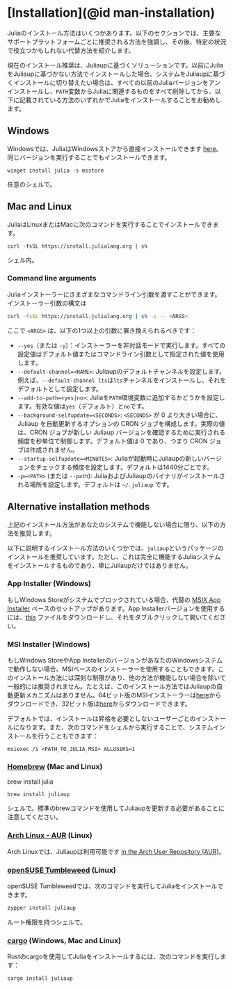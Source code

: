 # [Installation](@id man-installation)

Juliaのインストール方法はいくつかあります。以下のセクションでは、主要なサポートプラットフォームごとに推奨される方法を強調し、その後、特定の状況で役立つかもしれない代替方法を紹介します。

現在のインストール推奨は、Juliaupに基づくソリューションです。以前にJuliaをJuliaupに基づかない方法でインストールした場合、システムをJuliaupに基づくインストールに切り替えたい場合は、すべての以前のJuliaバージョンをアンインストールし、`PATH`変数からJuliaに関連するものをすべて削除してから、以下に記載されている方法のいずれかでJuliaをインストールすることをお勧めします。

## Windows

Windowsでは、JuliaはWindowsストアから直接インストールできます [here](https://www.microsoft.com/store/apps/9NJNWW8PVKMN)。同じバージョンを実行することでもインストールできます。

```
winget install julia -s msstore
```

任意のシェルで。

## Mac and Linux

JuliaはLinuxまたはMacに次のコマンドを実行することでインストールできます。

```
curl -fsSL https://install.julialang.org | sh
```

シェル内。

### Command line arguments

Juliaインストーラーにさまざまなコマンドライン引数を渡すことができます。インストーラー引数の構文は

```bash
curl -fsSL https://install.julialang.org | sh -s -- <ARGS>
```

ここで `<ARGS>` は、以下の1つ以上の引数に置き換えられるべきです：

  * `--yes`（または `-y`）：インストーラーを非対話モードで実行します。すべての設定値はデフォルト値またはコマンドライン引数として指定された値を使用します。
  * `--default-channel=<NAME>`: Juliaupのデフォルトチャンネルを設定します。例えば、`--default-channel lts`は`lts`チャンネルをインストールし、それをデフォルトとして設定します。
  * `--add-to-path=<yes|no>`: Juliaを`PATH`環境変数に追加するかどうかを設定します。有効な値は`yes`（デフォルト）と`no`です。
  * `--background-selfupdate=<SECONDS>`: `<SECONDS>` が 0 より大きい場合に、Juliaup を自動更新するオプションの CRON ジョブを構成します。実際の値は、CRON ジョブが新しい Juliaup バージョンを確認するために実行される頻度を秒単位で制御します。デフォルト値は 0 であり、つまり CRON ジョブは作成されません。
  * `--startup-selfupdate=<MINUTES>`: Juliaが起動時にJuliaupの新しいバージョンをチェックする頻度を設定します。デフォルトは1440分ごとです。
  * `-p=<PATH>` (または `--path`): JuliaおよびJuliaupのバイナリがインストールされる場所を設定します。デフォルトは `~/.juliaup` です。

## Alternative installation methods

上記のインストール方法があなたのシステムで機能しない場合に限り、以下の方法を推奨します。

以下に説明するインストール方法のいくつかでは、`juliaup`というパッケージのインストールを推奨しています。ただし、これは完全に機能するJuliaシステムをインストールするものであり、単にJuliaupだけではありません。

### App Installer (Windows)

もしWindows Storeがシステムでブロックされている場合、代替の [MSIX App Installer](https://learn.microsoft.com/en-us/windows/msix/app-installer/app-installer-file-overview) ベースのセットアップがあります。App Installerバージョンを使用するには、[this](https://install.julialang.org/Julia.appinstaller) ファイルをダウンロードし、それをダブルクリックして開いてください。

### MSI Installer (Windows)

もしWindows StoreやApp InstallerのバージョンがあなたのWindowsシステムで動作しない場合、MSIベースのインストーラーを使用することもできます。このインストール方法には深刻な制限があり、他の方法が機能しない場合を除いて一般的には推奨されません。たとえば、このインストール方法ではJuliaupの自動更新メカニズムはありません。64ビット版のMSIインストーラーは[here](https://install.julialang.org/Julia-x64.msi)からダウンロードでき、32ビット版は[here](https://install.julialang.org/Julia-x86.msi)からダウンロードできます。

デフォルトでは、インストールは昇格を必要としないユーザーごとのインストールになります。また、次のコマンドをシェルから実行することで、システムインストールを行うこともできます：

```
msiexec /i <PATH_TO_JULIA_MSI> ALLUSERS=1
```

### [Homebrew](https://brew.sh) (Mac and Linux)

brew install julia

```
brew install juliaup
```

シェルで。標準のbrewコマンドを使用してJuliaupを更新する必要があることに注意してください。

### [Arch Linux - AUR](https://aur.archlinux.org/packages/juliaup/) (Linux)

Arch Linuxでは、Juliaupは利用可能です [in the Arch User Repository (AUR)](https://aur.archlinux.org/packages/juliaup/)。

### [openSUSE Tumbleweed](https://get.opensuse.org/tumbleweed/) (Linux)

openSUSE Tumbleweedでは、次のコマンドを実行してJuliaをインストールできます。

```sh
zypper install juliaup
```

ルート権限を持つシェルで。

### [cargo](https://crates.io/crates/juliaup/) (Windows, Mac and Linux)

Rustのcargoを使用してJuliaをインストールするには、次のコマンドを実行します：

```sh
cargo install juliaup
```
